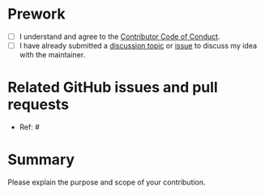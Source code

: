# Prework

* [ ] I understand and agree to the [Contributor Code of Conduct](https://contributor-covenant.org/version/2/0/CODE_OF_CONDUCT.html).
* [ ] I have already submitted a [discussion topic](https://github.com/wlandau/gittargets/discussions) or [issue](https://github.com/wlandau/gittargets/issues) to discuss my idea with the maintainer.

# Related GitHub issues and pull requests

* Ref: #

# Summary

Please explain the purpose and scope of your contribution.
